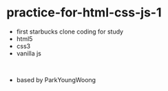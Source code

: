 # practice-for-html-css-js-1

- first starbucks clone coding for study
- html5
- css3
- vanilla js 

<br>

+ based by ParkYoungWoong